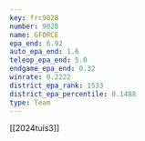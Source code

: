 ```yaml
---
key: frc9028
number: 9028
name: GFORCE
epa_end: 6.92
auto_epa_end: 1.6
teleop_epa_end: 5.0
endgame_epa_end: 0.32
winrate: 0.2222
district_epa_rank: 1533
district_epa_percentile: 0.1488
type: Team
---
```

[[2024tuis3]]
